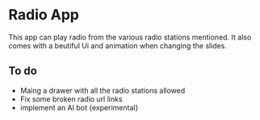 # Radio App
This app can play radio from the various radio stations mentioned. It also comes with a beutiful Ui and animation when changing the slides.

## To do 
- Maing a drawer with all the radio stations allowed
- Fix some broken radio url links
- implement an AI bot {experimental}
